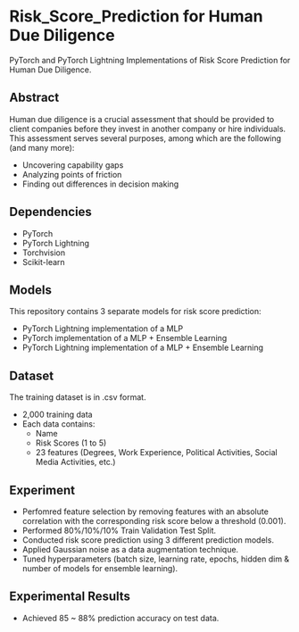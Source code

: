 # Risk_Score_Prediction for Human Due Diligence

PyTorch and PyTorch Lightning Implementations of Risk Score Prediction for Human Due Diligence.

## Abstract
Human due diligence is a crucial assessment that should be provided to client companies before they invest in another company or hire individuals. This assessment serves several purposes, among which are the following (and many more):
- Uncovering capability gaps
- Analyzing points of friction
- Finding out differences in decision making

## Dependencies
- PyTorch
- PyTorch Lightning
- Torchvision
- Scikit-learn

## Models
This repository contains 3 separate models for risk score prediction:
- PyTorch Lightning implementation of a MLP
- PyTorch implementation of a MLP + Ensemble Learning 
- PyTorch Lightning implementation of a MLP + Ensemble Learning

## Dataset
The training dataset is in .csv format.
- 2,000 training data
- Each data contains:
  - Name
  - Risk Scores (1 to 5)
  - 23 features (Degrees, Work Experience, Political Activities, Social Media Activities, etc.)

## Experiment
- Perfomred feature selection by removing features with an absolute correlation with the corresponding risk score below a threshold (0.001).
- Performed 80%/10%/10% Train Validation Test Split.
- Conducted risk score prediction using 3 different prediction models.
- Applied Gaussian noise as a data augmentation technique.
- Tuned hyperparameters (batch size, learning rate, epochs, hidden dim & number of models for ensemble learning).

## Experimental Results
- Achieved 85 ~ 88% prediction accuracy on test data.
